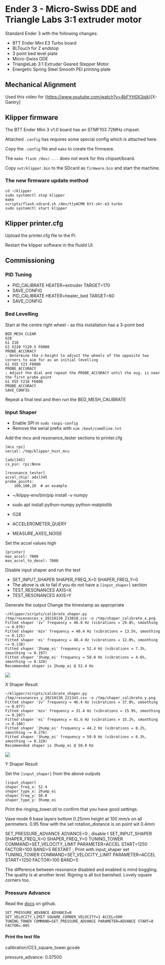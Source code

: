 # Ender 3 - Micro-Swiss DDE and Triangle Labs 3:1 extruder motor


Standard Ender 3 with the following changes:
- BTT Ender Mini E3 Turbo board
- BLTouch for Z endstop
- 3 point bed level plate
- Micro-Swiss DDE
- TriangleLab 3:1 Extruder Geared Stepper Motor
- Energetic Spring Steel Smooth PEI printing plate

## Mechanical Alignment

Used this video for (https://www.youtube.com/watch?v=4bFYH0X3qjk)[X-Gantry]

## Klipper firmware

The BTT Ender Mini 3 v1.0 board has an STMF103 72MHz chipset.

Attached `.config` has requires some special config which is attached here.

Copy the `.config` file and `make` to create the firmware.

The `make flash /dev/....` does not work for this chipset/board.

Copy `out/klipper.bin` to the SDcard as `firmware.bin` and start the machine.

### The new firmware update method

```shell
cd ~/klipper
sudo systemctl stop klipper
make
scripts/flash-sdcard.sh /dev/ttyACM0 btt-skr-e3-turbo
sudo systemctl start klipper
```

## Klipper printer.cfg

Upload the printer.cfg file to the Pi.

Restart the klipper software in the fluidd UI.

## Commissioning

### PID Tuning

* PID_CALIBRATE HEATER=extruder TARGET=170
* SAVE_CONFIG
* PID_CALIBRATE HEATER=heater_bed TARGET=60
* SAVE_CONFIG

### Bed Levelling

Start at the centre right wheel - as this installation has a 3-point bed

```gcode
BED_MESH_CLEAR
G28
G1 Z10
G1 X220 Y120.5 F6000
PROBE_ACCURACY
; Determine the z-height to adjust the wheels of the opposite two corners to aim for as an initial levelling
G1 X55 Y23 F6000
PROBE_ACCURACY
; Adjust the dial and repeat the PROBE_ACCURACY until the avg. is near the first probe point
G1 X55 Y218 F6000
PROBE_ACCURACY
SAVE_CONFIG
```

Repeat a final test and then run the BED_MESH_CALIBRATE

### Input Shaper

* Enable SPI in `sudo raspi-config`
* Remove the serial prefix with `vim /boot/comdline.txt`

Add the mcu and resonance_tester sections to printer.cfg

```
[mcu rpi]
serial: /tmp/klipper_host_mcu

[adxl345]
cs_pin: rpi:None

[resonance_tester]
accel_chip: adxl345
probe_points:
    100,100,20  # an example
```

* ~/klippy-env/bin/pip install -v numpy
* sudo apt install python-numpy python-matplotlib

* G28
* ACCELEROMETER_QUERY
* MEASURE_AXES_NOISE

Set the accel values high

```
[printer]
max_accel: 7000
max_accel_to_decel: 7000
```
Disable input shaper and run the test
* SET_INPUT_SHAPER SHAPER_FREQ_X=0 SHAPER_FREQ_Y=0
* The above is ok to fail if you do not have a `[input_shaper]` section
* TEST_RESONANCES AXIS=X
* TEST_RESONANCES AXIS=Y

Generate the output
Change the timestamp as appropriate

```
~/klipper/scripts/calibrate_shaper.py /tmp/resonances_x_20210130_213818.csv -o /tmp/shaper_calibrate_x.png
Fitted shaper 'zv' frequency = 46.8 Hz (vibrations = 29.8%, smoothing ~= 0.076)
Fitted shaper 'mzv' frequency = 40.4 Hz (vibrations = 13.5%, smoothing ~= 0.125)
Fitted shaper 'ei' frequency = 48.4 Hz (vibrations = 12.0%, smoothing ~= 0.138)
Fitted shaper '2hump_ei' frequency = 52.4 Hz (vibrations = 7.3%, smoothing ~= 0.197)
Fitted shaper '3hump_ei' frequency = 50.0 Hz (vibrations = 4.6%, smoothing ~= 0.328)
Recommended shaper is 2hump_ei @ 52.4 Hz
```
![](shaper_calibrate_x.png)

X Shaper Result

```
~/klipper/scripts/calibrate_shaper.py /tmp/resonances_y_20210130_221343.csv -o /tmp/shaper_calibrate_y.png
Fitted shaper 'zv' frequency = 46.4 Hz (vibrations = 37.0%, smoothing ~= 0.077)
Fitted shaper 'mzv' frequency = 31.4 Hz (vibrations = 15.9%, smoothing ~= 0.207)
Fitted shaper 'ei' frequency = 41.6 Hz (vibrations = 15.2%, smoothing ~= 0.186)
Fitted shaper '2hump_ei' frequency = 44.2 Hz (vibrations = 8.2%, smoothing ~= 0.276)
Fitted shaper '3hump_ei' frequency = 50.0 Hz (vibrations = 6.3%, smoothing ~= 0.328)
Recommended shaper is 3hump_ei @ 50.0 Hz
```

![](shaper_calibrate_y.png)

Y Shaper Result

Set the `[input_shaper]` from the above outputs

```
[input_shaper]
shaper_freq_x: 52.4
shaper_type_x: 2hump_ei
shaper_freq_y: 50.0
shaper_type_y: 3hump_ei

```

Print the ringing_tower.stl to confirm that you have good settings.

Vase mode 6 base layers bottom 0.25mm height at 100 mm/s on all perimeters. 0.95 flow with the set rotation_distance is on point wit 0.4mm


SET_PRESSURE_ADVANCE ADVANCE=0
; disable t
SET_INPUT_SHAPER SHAPER_FREQ_X=0 SHAPER_FREQ_Y=0
TUNING_TOWER COMMAND=SET_VELOCITY_LIMIT PARAMETER=ACCEL START=1250 FACTOR=100 BAND=5
RESTART
; Print with input_shaper set
TUNING_TOWER COMMAND=SET_VELOCITY_LIMIT PARAMETER=ACCEL START=1250 FACTOR=100 BAND=5

The difference between resonance disabled and enabled is mind boggling. The quality is at another level. Rigning is all but banished. Lovely square corners too.



### Pressure Advance

Read the [docs](https://www.klipper3d.org/Pressure_Advance.html) on github.

```
SET_PRESSURE_ADVANCE ADVANCE=0
SET_VELOCITY_LIMIT SQUARE_CORNER_VELOCITY=1 ACCEL=500
TUNING_TOWER COMMAND=SET_PRESSURE_ADVANCE PARAMETER=ADVANCE START=0 FACTOR=.005
```

#### Print the test file
calibration/CE3_square_tower.gcode

pressure_advance: 0.07500